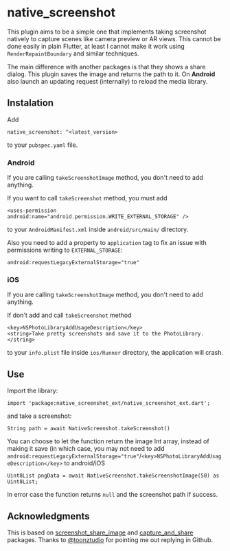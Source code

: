 # native_screenshot

This plugin aims to be a simple one that implements taking screenshot natively to capture scenes like camera preview or AR views. This cannot be done easily in plain Flutter, at least I cannot make it work using `RenderRepaintBoundary` and similar techniques.

The main difference with another packages is that they shows a share dialog. This plugin saves the image and returns the path to it. On **Android** also launch an updating request (internally) to reload the media library.

## Instalation

Add

```
native_screenshot: ^<latest_version>
```

to your `pubspec.yaml` file.

### Android
If you are calling `takeScreenshotImage` method, you don't need to add anything.

If you want to call `takeScreenshot` method, you must add

```
<uses-permission android:name="android.permission.WRITE_EXTERNAL_STORAGE" />
```

to your `AndroidManifest.xml` inside `android/src/main/` directory.

Also you need to add a property to `application` tag to fix an issue with permissions writing to `EXTERNAL_STORAGE`:

```
android:requestLegacyExternalStorage="true"
```

### iOS
If you are calling `takeScreenshotImage` method, you don't need to add anything.

If don't add and call `takeScreenshot` method

```
<key>NSPhotoLibraryAddUsageDescription</key>
<string>Take pretty screenshots and save it to the PhotoLibrary.</string>
```

to your `info.plist` file inside `ios/Runner` directory, the application will crash.

## Use

Import the library:

```
import 'package:native_screenshot_ext/native_screenshot_ext.dart';
```

and take a screenshot:

```
String path = await NativeScreenshot.takeScreenshot()
```

You can choose to let the function return the image Int array, instead of making it save (in which case, you may not need to add `android:requestLegacyExternalStorage="true"`/`<key>NSPhotoLibraryAddUsageDescription</key>` to android/iOS

```
Uint8List pngData = await NativeScreenshot.takeScreenshotImage(50) as Uint8List; 
```

In error case the function returns `null` and the screenshot path if success.

## Acknowledgments
This is based on [screenshot_share_image](https://pub.dev/packages/screenshot_share_image) and [capture_and_share](https://pub.dev/packages/capture_and_share) packages. Thanks to [@toonztudio](https://github.com/toonztudio) for pointing me out replying in Github.
